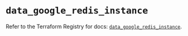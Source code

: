 # `data_google_redis_instance`

Refer to the Terraform Registry for docs: [`data_google_redis_instance`](https://registry.terraform.io/providers/hashicorp/google/6.43.0/docs/data-sources/redis_instance).
